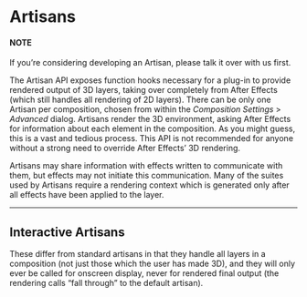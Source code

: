 <a id="artisans-artisans"></a>

# Artisans

#### NOTE
If you’re considering developing an Artisan, please talk it over with us first.

The Artisan API exposes function hooks necessary for a plug-in to provide rendered output of 3D layers, taking over completely from After Effects (which still handles all rendering of 2D layers). There can be only one Artisan per composition, chosen from within the *Composition Settings* > *Advanced* dialog. Artisans render the 3D environment, asking After Effects for information about each element in the composition. As you might guess, this is a vast and tedious process. This API is not recommended for anyone without a strong need to override After Effects’ 3D rendering.

Artisans may share information with effects written to communicate with them, but effects may not initiate this communication. Many of the suites used by Artisans require a rendering context which is generated only after all effects have been applied to the layer.

---

## Interactive Artisans

These differ from standard artisans in that they handle all layers in a composition (not just those which the user has made 3D), and they will only ever be called for onscreen display, never for rendered final output (the rendering calls “fall through” to the default artisan).
